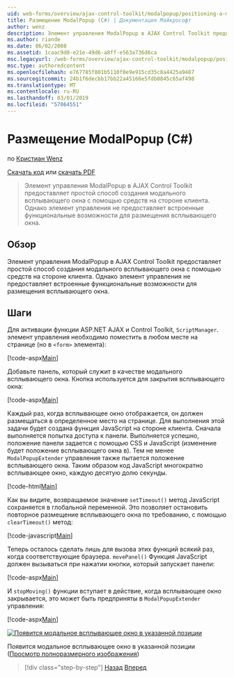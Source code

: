 ```yaml
---
uid: web-forms/overview/ajax-control-toolkit/modalpopup/positioning-a-modalpopup-cs
title: Размещение ModalPopup (C#) | Документация Майкрософт
author: wenz
description: Элемент управления ModalPopup в AJAX Control Toolkit предоставляет простой способ создания модального всплывающего окна с помощью средств на стороне клиента. Тем не менее не предлагает элемент управления...
ms.author: riande
ms.date: 06/02/2008
ms.assetid: 1caac9d0-e21e-49d6-a8ff-e563a736d6ca
msc.legacyurl: /web-forms/overview/ajax-control-toolkit/modalpopup/positioning-a-modalpopup-cs
msc.type: authoredcontent
ms.openlocfilehash: e767785f801b5110f0e9e915cd35c8a4425a9487
ms.sourcegitcommit: 24b1f6decbb17bb22a45166e5fdb0845c65af498
ms.translationtype: MT
ms.contentlocale: ru-RU
ms.lasthandoff: 03/01/2019
ms.locfileid: "57064551"
---
```

<a name="positioning-a-modalpopup-c"></a>Размещение ModalPopup (C#)
====================
по [Кристиан Wenz](https://github.com/wenz)

[Скачать код](http://download.microsoft.com/download/2/4/0/24052038-f942-4336-905b-b60ae56f0dd5/ModalPopup4.cs.zip) или [скачать PDF](http://download.microsoft.com/download/b/6/a/b6ae89ee-df69-4c87-9bfb-ad1eb2b23373/modalpopup4CS.pdf)

> Элемент управления ModalPopup в AJAX Control Toolkit предоставляет простой способ создания модального всплывающего окна с помощью средств на стороне клиента. Однако элемент управления не предоставляет встроенные функциональные возможности для размещения всплывающего окна.


## <a name="overview"></a>Обзор

Элемент управления ModalPopup в AJAX Control Toolkit предоставляет простой способ создания модального всплывающего окна с помощью средств на стороне клиента. Однако элемент управления не предоставляет встроенные функциональные возможности для размещения всплывающего окна.

## <a name="steps"></a>Шаги

Для активации функции ASP.NET AJAX и Control Toolkit, `ScriptManager`. элемент управления необходимо поместить в любом месте на странице (но в `<form>` элемента):

[!code-aspx[Main](positioning-a-modalpopup-cs/samples/sample1.aspx)]

Добавьте панель, который служит в качестве модального всплывающего окна. Кнопка используется для закрытия всплывающего окна:

[!code-aspx[Main](positioning-a-modalpopup-cs/samples/sample2.aspx)]

Каждый раз, когда всплывающее окно отображается, он должен размещаться в определенное место на странице. Для выполнения этой задачи будет создана функция JavaScript на стороне клиента. Сначала выполняется попытка доступа к панели. Выполняется успешно, положение панели задается с помощью CSS и JavaScript (изменение будет положение всплывающего окна в). Тем не менее `ModalPopupExtender` управления также пытается положение всплывающего окна. Таким образом код JavaScript многократно всплывающее окно, каждую десятую долю секунды.

[!code-html[Main](positioning-a-modalpopup-cs/samples/sample3.html)]

Как вы видите, возвращаемое значение `setTimeout()` метод JavaScript сохраняется в глобальной переменной. Это позволяет остановить повторное размещение всплывающего окна по требованию, с помощью `clearTimeout()` метод:

[!code-javascript[Main](positioning-a-modalpopup-cs/samples/sample4.js)]

Теперь осталось сделать лишь для вызова этих функций всякий раз, когда соответствующие браузера. `movePanel()` Функция JavaScript должен вызываться при нажатии кнопки, который запускает панели:

[!code-aspx[Main](positioning-a-modalpopup-cs/samples/sample5.aspx)]

И `stopMoving()` функции вступает в действие, когда всплывающее окно закрывается, это может быть предприняты в `ModalPopupExtender` управления:

[!code-aspx[Main](positioning-a-modalpopup-cs/samples/sample6.aspx)]


[![Появится модальное всплывающее окно в указанной позиции](positioning-a-modalpopup-cs/_static/image2.png)](positioning-a-modalpopup-cs/_static/image1.png)

Появится модальное всплывающее окно в указанной позиции ([Просмотр полноразмерного изображения](positioning-a-modalpopup-cs/_static/image3.png))

> [!div class="step-by-step"]
> [Назад](handling-postbacks-from-a-modalpopup-cs.md)
> [Вперед](launching-a-modal-popup-window-from-server-code-vb.md)
